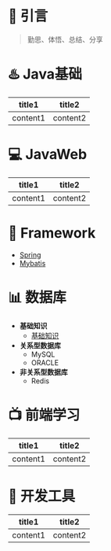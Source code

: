 # :star2: 引言
> 勤思、体悟、总结、分享

# :hotsprings: Java基础
title1|title2
--|--
content1|content2

# :computer: JavaWeb
title1|title2
--|--
content1|content2

# :briefcase: Framework
- [Spring](https://github.com/wyd288/fan1111/blob/master/src/Spring.md)
- [Mybatis](https://github.com/wyd288/fan1111/blob/master/src/Mybatis.md)


# :bar_chart: 数据库
- **基础知识**
  - [基础知识](https://github.com/wyd288/fan1111/blob/master/src/DataBase.md)
- **关系型数据库**
  - MySQL
  - ORACLE
- **非关系型数据库**
  - Redis

# :tv: 前端学习
title1|title2
--|--
content1|content2
# :clap: 开发工具
title1|title2
--|--
content1|content2
